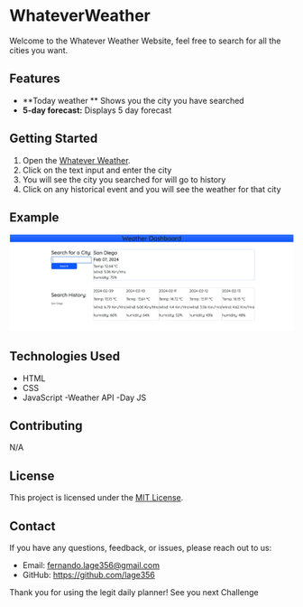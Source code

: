 # WhateverWeather

Welcome to the Whatever Weather Website, feel free to search for all the cities you want.

## Features

- **Today weather ** Shows you the city you have searched 
- **5-day forecast:** Displays 5 day forecast


## Getting Started

1. Open the [Whatever Weather]().
2. Click on the text input and enter the city
3. You will see the city you searched for will go to history
4. Click on any historical event and you will see the weather for that city



## Example

![Whatever Weather](screenshot.png)



## Technologies Used

- HTML
- CSS
- JavaScript
-Weather API
-Day JS

## Contributing

N/A

## License

This project is licensed under the [MIT License](LICENSE).

## Contact

If you have any questions, feedback, or issues, please reach out to us:

- Email: fernando.lage356@gmail.com
- GitHub: https://github.com/lage356

Thank you for using the legit daily planner! See you next Challenge
